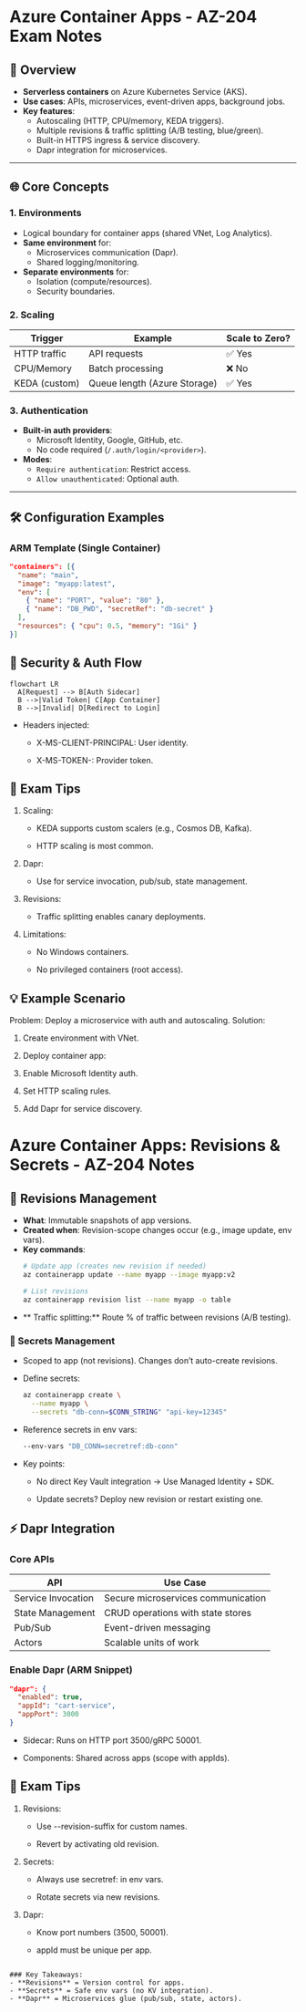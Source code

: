 # Azure Container Apps - AZ-204 Exam Notes

## 🚀 Overview
- **Serverless containers** on Azure Kubernetes Service (AKS).
- **Use cases**: APIs, microservices, event-driven apps, background jobs.
- **Key features**:
  - Autoscaling (HTTP, CPU/memory, KEDA triggers).
  - Multiple revisions & traffic splitting (A/B testing, blue/green).
  - Built-in HTTPS ingress & service discovery.
  - Dapr integration for microservices.

---

## 🌐 Core Concepts
### 1. **Environments**
- Logical boundary for container apps (shared VNet, Log Analytics).
- **Same environment** for:
  - Microservices communication (Dapr).
  - Shared logging/monitoring.
- **Separate environments** for:
  - Isolation (compute/resources).
  - Security boundaries.

### 2. **Scaling**
| Trigger               | Example                          | Scale to Zero? |
|-----------------------|----------------------------------|----------------|
| HTTP traffic          | API requests                     | ✅ Yes         |
| CPU/Memory            | Batch processing                 | ❌ No          |
| KEDA (custom)         | Queue length (Azure Storage)     | ✅ Yes         |

### 3. **Authentication**
- **Built-in auth providers**:
  - Microsoft Identity, Google, GitHub, etc.
  - No code required (`/.auth/login/<provider>`).
- **Modes**:
  - `Require authentication`: Restrict access.
  - `Allow unauthenticated`: Optional auth.

---

## 🛠 Configuration Examples
### ARM Template (Single Container)
```json
"containers": [{
  "name": "main",
  "image": "myapp:latest",
  "env": [
    { "name": "PORT", "value": "80" },
    { "name": "DB_PWD", "secretRef": "db-secret" }
  ],
  "resources": { "cpu": 0.5, "memory": "1Gi" }
}]
```

## 🔐 Security & Auth Flow

```mermaid
flowchart LR
  A[Request] --> B[Auth Sidecar]
  B -->|Valid Token| C[App Container]
  B -->|Invalid| D[Redirect to Login]
```
- Headers injected:

  - X-MS-CLIENT-PRINCIPAL: User identity.

  - X-MS-TOKEN-<PROVIDER>: Provider token.

## 📌 Exam Tips
1. Scaling:

    - KEDA supports custom scalers (e.g., Cosmos DB, Kafka).

    - HTTP scaling is most common.

2. Dapr:

    - Use for service invocation, pub/sub, state management.

3. Revisions:

    - Traffic splitting enables canary deployments.

4. Limitations:

    - No Windows containers.

    - No privileged containers (root access).

## 💡 Example Scenario
Problem: Deploy a microservice with auth and autoscaling.
Solution:

1. Create environment with VNet.

2. Deploy container app:

3. Enable Microsoft Identity auth.

4. Set HTTP scaling rules.

5. Add Dapr for service discovery.

# Azure Container Apps: Revisions & Secrets - AZ-204 Notes

## 🔄 Revisions Management
- **What**: Immutable snapshots of app versions.
- **Created when**: Revision-scope changes occur (e.g., image update, env vars).
- **Key commands**:
  ```bash
  # Update app (creates new revision if needed)
  az containerapp update --name myapp --image myapp:v2

  # List revisions
  az containerapp revision list --name myapp -o table
  ```
- ** Traffic splitting:** Route % of traffic between revisions (A/B testing).

### 🔐 Secrets Management
 - Scoped to app (not revisions). Changes don’t auto-create revisions.
 -  Define secrets:
    ```bash
    az containerapp create \
      --name myapp \
      --secrets "db-conn=$CONN_STRING" "api-key=12345"
    ```
  - Reference secrets in env vars:

    ```bash
    --env-vars "DB_CONN=secretref:db-conn"
    ```
  - Key points:

      - No direct Key Vault integration → Use Managed Identity + SDK.

      - Update secrets? Deploy new revision or restart existing one.

## ⚡ Dapr Integration
### Core APIs
| API                | Use Case                             |
|--------------------|--------------------------------------|
| Service Invocation | Secure microservices communication   |
| State Management   | CRUD operations with state stores   |
| Pub/Sub            | Event-driven messaging              |
| Actors             | Scalable units of work              |
### Enable Dapr (ARM Snippet)
```json
"dapr": {
  "enabled": true,
  "appId": "cart-service",
  "appPort": 3000
}
```
 - Sidecar: Runs on HTTP port 3500/gRPC 50001.

 - Components: Shared across apps (scope with appIds).

## 📌 Exam Tips
1. Revisions:

    - Use --revision-suffix for custom names.

    - Revert by activating old revision.

2. Secrets:

    - Always use secretref: in env vars.

    - Rotate secrets via new revisions.

3. Dapr:

    - Know port numbers (3500, 50001).

    - appId must be unique per app.

```text

### Key Takeaways:
- **Revisions** = Version control for apps.
- **Secrets** = Safe env vars (no KV integration).
- **Dapr** = Microservices glue (pub/sub, state, actors).  
```
